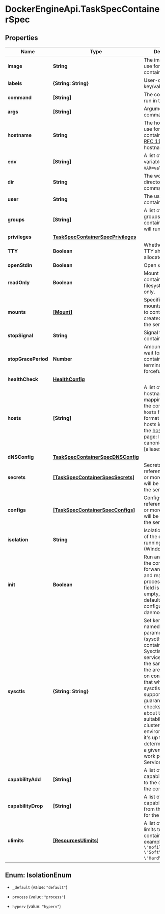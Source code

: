 # DockerEngineApi.TaskSpecContainerSpec

## Properties
Name | Type | Description | Notes
------------ | ------------- | ------------- | -------------
**image** | **String** | The image name to use for the container | [optional] 
**labels** | **{String: String}** | User-defined key/value data. | [optional] 
**command** | **[String]** | The command to be run in the image. | [optional] 
**args** | **[String]** | Arguments to the command. | [optional] 
**hostname** | **String** | The hostname to use for the container, as a valid [RFC 1123](https://tools.ietf.org/html/rfc1123) hostname.  | [optional] 
**env** | **[String]** | A list of environment variables in the form `VAR=value`.  | [optional] 
**dir** | **String** | The working directory for commands to run in. | [optional] 
**user** | **String** | The user inside the container. | [optional] 
**groups** | **[String]** | A list of additional groups that the container process will run as.  | [optional] 
**privileges** | [**TaskSpecContainerSpecPrivileges**](TaskSpecContainerSpecPrivileges.md) |  | [optional] 
**TTY** | **Boolean** | Whether a pseudo-TTY should be allocated. | [optional] 
**openStdin** | **Boolean** | Open `stdin` | [optional] 
**readOnly** | **Boolean** | Mount the container's root filesystem as read only. | [optional] 
**mounts** | [**[Mount]**](Mount.md) | Specification for mounts to be added to containers created as part of the service.  | [optional] 
**stopSignal** | **String** | Signal to stop the container. | [optional] 
**stopGracePeriod** | **Number** | Amount of time to wait for the container to terminate before forcefully killing it.  | [optional] 
**healthCheck** | [**HealthConfig**](HealthConfig.md) |  | [optional] 
**hosts** | **[String]** | A list of hostname/IP mappings to add to the container's `hosts` file. The format of extra hosts is specified in the [hosts(5)](http://man7.org/linux/man-pages/man5/hosts.5.html) man page:      IP_address canonical_hostname [aliases...]  | [optional] 
**dNSConfig** | [**TaskSpecContainerSpecDNSConfig**](TaskSpecContainerSpecDNSConfig.md) |  | [optional] 
**secrets** | [**[TaskSpecContainerSpecSecrets]**](TaskSpecContainerSpecSecrets.md) | Secrets contains references to zero or more secrets that will be exposed to the service.  | [optional] 
**configs** | [**[TaskSpecContainerSpecConfigs]**](TaskSpecContainerSpecConfigs.md) | Configs contains references to zero or more configs that will be exposed to the service.  | [optional] 
**isolation** | **String** | Isolation technology of the containers running the service. (Windows only)  | [optional] 
**init** | **Boolean** | Run an init inside the container that forwards signals and reaps processes. This field is omitted if empty, and the default (as configured on the daemon) is used.  | [optional] 
**sysctls** | **{String: String}** | Set kernel namedspaced parameters (sysctls) in the container. The Sysctls option on services accepts the same sysctls as the are supported on containers. Note that while the same sysctls are supported, no guarantees or checks are made about their suitability for a clustered environment, and it's up to the user to determine whether a given sysctl will work properly in a Service.  | [optional] 
**capabilityAdd** | **[String]** | A list of kernel capabilities to add to the default set for the container.  | [optional] 
**capabilityDrop** | **[String]** | A list of kernel capabilities to drop from the default set for the container.  | [optional] 
**ulimits** | [**[ResourcesUlimits]**](ResourcesUlimits.md) | A list of resource limits to set in the container. For example: `{\"Name\": \"nofile\", \"Soft\": 1024, \"Hard\": 2048}`\"  | [optional] 


<a name="IsolationEnum"></a>
## Enum: IsolationEnum


* `_default` (value: `"default"`)

* `process` (value: `"process"`)

* `hyperv` (value: `"hyperv"`)




